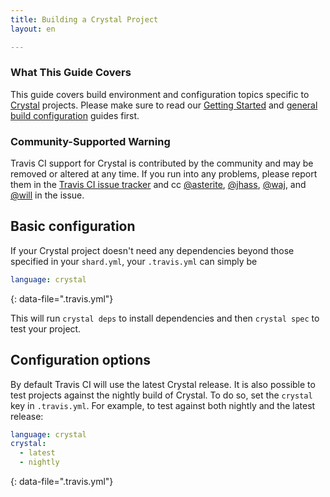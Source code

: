 ```yaml
---
title: Building a Crystal Project
layout: en

---
```


### What This Guide Covers

This guide covers build environment and configuration topics specific to [Crystal](http://crystal-lang.org)
projects. Please make sure to read our
[Getting Started](/user/getting-started/) and
[general build configuration](/user/customizing-the-build/) guides first.

### Community-Supported Warning

Travis CI support for Crystal is contributed by the community and may be removed or
altered at any time. If you run into any problems, please report them in the
[Travis CI issue tracker](https://github.com/travis-ci/travis-ci/issues/new?labels=community:crystal)
and cc [@asterite](https://github.com/asterite),
[@jhass](https://github.com/jhass),
[@waj](https://github.com/waj), and
[@will](https://github.com/will) in the issue.

## Basic configuration

If your Crystal project doesn't need any dependencies beyond those specified in
your `shard.yml`, your `.travis.yml` can simply be

```yaml
language: crystal
```
{: data-file=".travis.yml"}

This will run `crystal deps` to install dependencies and then `crystal spec` to test your project.

## Configuration options

By default Travis CI will use the latest Crystal release. It is also possible
to test projects against the nightly build of Crystal. To do so, set the
`crystal` key in `.travis.yml`. For example, to test against both nightly and
the latest release:

```yaml
language: crystal
crystal:
  - latest
  - nightly
```
{: data-file=".travis.yml"}
